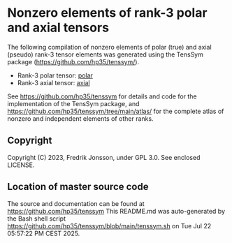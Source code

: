 # Nonzero elements of rank-3 polar and axial tensors

The following compilation of nonzero elements of polar (true) and axial (pseudo) rank-3 tensor elements was generated using the TensSym package (https://github.com/hp35/tenssym/).
- Rank-3 polar tensor: [polar](polar)
- Rank-3 axial tensor: [axial](axial)

See https://github.com/hp35/tenssym for details and code for the implementation of the TensSym package, and https://github.com/hp35/tenssym/tree/main/atlas/ for the complete atlas of nonzero and independent elements of other ranks.

## Copyright
Copyright (C) 2023, Fredrik Jonsson, under GPL 3.0. See enclosed LICENSE.

## Location of master source code
The source and documentation can be found at https://github.com/hp35/tenssym 
This README.md was auto-generated by the Bash shell script https://github.com/hp35/tenssym/blob/main/tenssym.sh on Tue Jul 22 05:57:22 PM CEST 2025.
